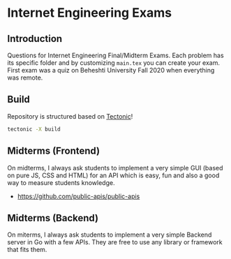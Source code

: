 # Internet Engineering Exams

## Introduction

Questions for Internet Engineering Final/Midterm Exams. Each problem has its specific folder and by customizing `main.tex` you can create your exam.
First exam was a quiz on Beheshti University Fall 2020 when everything was remote.


## Build

Repository is structured based on [Tectonic](https://tectonic-typesetting.github.io/book/latest/index.html)!

```sh
tectonic -X build
```

## Midterms (Frontend)

On midterms, I always ask students to implement a very simple GUI (based on pure JS, CSS and HTML) for an API
which is easy, fun and also a good way to measure students knowledge.

- <https://github.com/public-apis/public-apis>

## Midterms (Backend)

On miterms, I always ask students to implement a very simple Backend server in Go
with a few APIs. They are free to use any library or framework that fits them.
